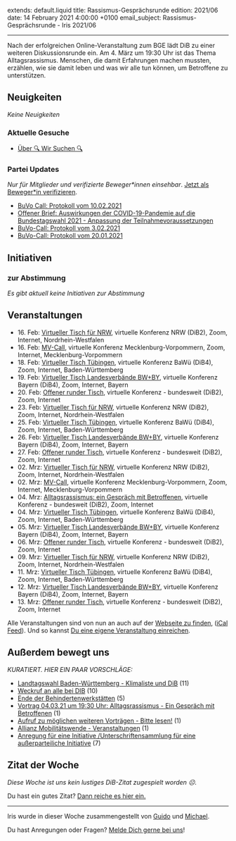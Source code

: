 
extends: default.liquid
title: Rassismus-Gesprächsrunde
edition: 2021/06
date: 14 February 2021 4:00:00 +0100
email_subject: Rassismus-Gesprächsrunde - Iris 2021/06

---
Nach der erfolgreichen Online-Veranstaltung zum BGE lädt DiB zu einer weiteren Diskussionsrunde ein. Am 4. März um 19:30 Uhr ist das Thema Alltagsrassismus. Menschen, die damit Erfahrungen machen mussten, erzählen, wie sie damit leben und was wir alle tun können, um Betroffene zu unterstützen.

## Neuigkeiten

_Keine Neuigkeiten_

### Aktuelle Gesuche

 - [Über 🔍 Wir Suchen 🔍](https://marktplatz.bewegung.jetzt/t/ueber-wir-suchen/8837)

### Partei Updates

_Nur für Mitglieder und verifizierte Beweger\*innen einsehbar_. [Jetzt als Beweger\*in verifizieren](https://bewegung.jetzt/bewegerin-werden/).

 - [BuVo Call: Protokoll vom 10.02.2021](https://marktplatz.bewegung.jetzt/t/buvo-call-protokoll-vom-10-02-2021/37320)
 - [Offener Brief: Auswirkungen der COVID-19-Pandemie auf die Bundestagswahl 2021 - Anpassung der Teilnahmevoraussetzungen](https://marktplatz.bewegung.jetzt/t/offener-brief-auswirkungen-der-covid-19-pandemie-auf-die-bundestagswahl-2021-anpassung-der-teilnahmevoraussetzungen/37302)
 - [BuVo-Call: Protokoll vom 3.02.2021](https://marktplatz.bewegung.jetzt/t/buvo-call-protokoll-vom-3-02-2021/37269)
 - [BuVo-Call: Protokoll vom 20.01.2021](https://marktplatz.bewegung.jetzt/t/buvo-call-protokoll-vom-20-01-2021/37225)

## Initiativen

### zur Abstimmung
_Es gibt aktuell keine Initiativen zur Abstimmung_

## Veranstaltungen

 - 16.&nbsp;Feb: [Virtueller Tisch für NRW](https://bewegung.jetzt/veranstaltungen/virtueller-tisch-landesverbaende-bwby-2021-02-16/), virtuelle Konferenz NRW (DiB2), Zoom, Internet, Nordrhein-Westfalen
 - 16.&nbsp;Feb: [MV-Call](https://bewegung.jetzt/veranstaltungen/mv-call-2/), virtuelle Konferenz Mecklenburg-Vorpommern, Zoom, Internet, Mecklenburg-Vorpommern
 - 18.&nbsp;Feb: [Virtueller Tisch Tübingen](https://bewegung.jetzt/veranstaltungen/virtueller-tisch-tuebingen-2021-02-18/), virtuelle Konferenz BaWü (DiB4), Zoom, Internet, Baden-Württemberg
 - 19.&nbsp;Feb: [Virtueller Tisch Landesverbände BW+BY](https://bewegung.jetzt/veranstaltungen/virtueller-tisch-landesverbaende-bwby-2-2021-02-19/), virtuelle Konferenz Bayern (DiB4), Zoom, Internet, Bayern
 - 20.&nbsp;Feb: [Offener runder Tisch](https://bewegung.jetzt/veranstaltungen/offener-runder-tisch-2021-02-20/), virtuelle Konferenz - bundesweit (DiB2), Zoom, Internet
 - 23.&nbsp;Feb: [Virtueller Tisch für NRW](https://bewegung.jetzt/veranstaltungen/virtueller-tisch-landesverbaende-bwby-2021-02-23/), virtuelle Konferenz NRW (DiB2), Zoom, Internet, Nordrhein-Westfalen
 - 25.&nbsp;Feb: [Virtueller Tisch Tübingen](https://bewegung.jetzt/veranstaltungen/virtueller-tisch-tuebingen-2021-02-25/), virtuelle Konferenz BaWü (DiB4), Zoom, Internet, Baden-Württemberg
 - 26.&nbsp;Feb: [Virtueller Tisch Landesverbände BW+BY](https://bewegung.jetzt/veranstaltungen/virtueller-tisch-landesverbaende-bwby-2-2021-02-26/), virtuelle Konferenz Bayern (DiB4), Zoom, Internet, Bayern
 - 27.&nbsp;Feb: [Offener runder Tisch](https://bewegung.jetzt/veranstaltungen/offener-runder-tisch-2021-02-27/), virtuelle Konferenz - bundesweit (DiB2), Zoom, Internet
 - 02.&nbsp;Mrz: [Virtueller Tisch für NRW](https://bewegung.jetzt/veranstaltungen/virtueller-tisch-landesverbaende-bwby-2021-03-02/), virtuelle Konferenz NRW (DiB2), Zoom, Internet, Nordrhein-Westfalen
 - 02.&nbsp;Mrz: [MV-Call](https://bewegung.jetzt/veranstaltungen/mv-call-2/), virtuelle Konferenz Mecklenburg-Vorpommern, Zoom, Internet, Mecklenburg-Vorpommern
 - 04.&nbsp;Mrz: [Alltagsrassismus: ein Gespräch mit Betroffenen](https://bewegung.jetzt/veranstaltungen/alltagsrassismus-gespraech-mit-betroffenen/), virtuelle Konferenz - bundesweit (DiB2), Zoom, Internet
 - 04.&nbsp;Mrz: [Virtueller Tisch Tübingen](https://bewegung.jetzt/veranstaltungen/virtueller-tisch-tuebingen-2021-03-04/), virtuelle Konferenz BaWü (DiB4), Zoom, Internet, Baden-Württemberg
 - 05.&nbsp;Mrz: [Virtueller Tisch Landesverbände BW+BY](https://bewegung.jetzt/veranstaltungen/virtueller-tisch-landesverbaende-bwby-2-2021-03-05/), virtuelle Konferenz Bayern (DiB4), Zoom, Internet, Bayern
 - 06.&nbsp;Mrz: [Offener runder Tisch](https://bewegung.jetzt/veranstaltungen/offener-runder-tisch-2021-03-06/), virtuelle Konferenz - bundesweit (DiB2), Zoom, Internet
 - 09.&nbsp;Mrz: [Virtueller Tisch für NRW](https://bewegung.jetzt/veranstaltungen/virtueller-tisch-landesverbaende-bwby-2021-03-09/), virtuelle Konferenz NRW (DiB2), Zoom, Internet, Nordrhein-Westfalen
 - 11.&nbsp;Mrz: [Virtueller Tisch Tübingen](https://bewegung.jetzt/veranstaltungen/virtueller-tisch-tuebingen-2021-03-11/), virtuelle Konferenz BaWü (DiB4), Zoom, Internet, Baden-Württemberg
 - 12.&nbsp;Mrz: [Virtueller Tisch Landesverbände BW+BY](https://bewegung.jetzt/veranstaltungen/virtueller-tisch-landesverbaende-bwby-2-2021-03-12/), virtuelle Konferenz Bayern (DiB4), Zoom, Internet, Bayern
 - 13.&nbsp;Mrz: [Offener runder Tisch](https://bewegung.jetzt/veranstaltungen/offener-runder-tisch-2021-03-13/), virtuelle Konferenz - bundesweit (DiB2), Zoom, Internet

Alle Veranstaltungen sind von nun an auch auf der [Webseite zu finden](https://bewegung.jetzt/veranstaltungen/), ([iCal Feed](https://bewegung.jetzt/?ical=1)). Und so kannst [Du eine eigene Veranstaltung einreichen](https://marktplatz.bewegung.jetzt/t/eine-veranstaltung-auf-der-webseite-einreichen/21379).



## Außerdem bewegt uns

_KURATIERT. HIER EIN PAAR VORSCHLÄGE:_
 - [Landtagswahl Baden-Württemberg - Klimaliste und DiB](https://marktplatz.bewegung.jetzt/t/landtagswahl-baden-wuerttemberg-klimaliste-und-dib/37304) (11)
 - [Weckruf an alle bei DIB](https://marktplatz.bewegung.jetzt/t/weckruf-an-alle-bei-dib/37298) (10)
 - [Ende der Behindertenwerkstätten](https://marktplatz.bewegung.jetzt/t/ende-der-behindertenwerkstaetten/37289) (5)
 - [Vortrag 04.03.21 um 19:30 Uhr: Alltagsrassismus - Ein Gespräch mit Betroffenen](https://marktplatz.bewegung.jetzt/t/vortrag-04-03-21-um-19-30-uhr-alltagsrassismus-ein-gespraech-mit-betroffenen/37321) (1)
 - [Aufruf zu möglichen weiteren Vorträgen - Bitte lesen!](https://marktplatz.bewegung.jetzt/t/aufruf-zu-moeglichen-weiteren-vortraegen-bitte-lesen/37283) (1)
 - [Allianz Mobilitätswende - Veranstaltungen](https://marktplatz.bewegung.jetzt/t/allianz-mobilitaetswende-veranstaltungen/37310) (1)
 - [Anregung für eine Initiative /Unterschriftensammlung für eine außerparteiliche Initiative](https://marktplatz.bewegung.jetzt/t/anregung-fuer-eine-initiative-unterschriftensammlung-fuer-eine-ausserparteiliche-initiative/37296) (7)



## Zitat der Woche
_Diese Woche ist uns kein lustiges DiB-Zitat zugespielt worden ☹._

Du hast ein gutes Zitat? [Dann reiche es hier ein.](https://marktplatz.bewegung.jetzt/t/fortsetzung-lustige-dib-zitate/24431)


---

Iris wurde in dieser Woche zusammengestellt von [Guido](https://marktplatz.bewegung.jetzt/u/Guido/) und [Michael](https://marktplatz.bewegung.jetzt/u/MichaelVoss/).

Du hast Anregungen oder Fragen? [Melde Dich gerne bei uns](https://marktplatz.bewegung.jetzt/t/neu-iris-die-woechtliche-zusammenfasssung-zum-sonntagsbrunch/10990)!

